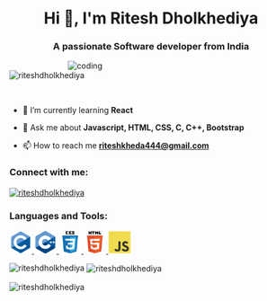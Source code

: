 
<h1 align="center">Hi 👋, I'm Ritesh Dholkhediya</h1>
<h3 align="center">A passionate Software developer from India</h3>

<img align='right' alt="coding" width='400' src="https://cdn.dribbble.com/users/1162077/screenshots/3848914/programmer.gif">

<p align="left"> <img src="https://komarev.com/ghpvc/?username=riteshdholkhediya&label=Profile%20views&color=0e75b6&style=flat" alt="riteshdholkhediya" /> </p>

<p align="left"> <a href="https://twitter.com/" target="blank"><img src="https://img.shields.io/twitter/follow/?logo=twitter&style=for-the-badge" alt="" /></a> </p>

- 🌱 I’m currently learning **React**

- 💬 Ask me about **Javascript, HTML, CSS, C, C++, Bootstrap**

- 📫 How to reach me **riteshkheda444@gmail.com**

<h3 align="left">Connect with me:</h3>
<p align="left">
<a href="https://linkedin.com/in/riteshdholkhediya" target="blank"><img align="center" src="https://raw.githubusercontent.com/rahuldkjain/github-profile-readme-generator/master/src/images/icons/Social/linked-in-alt.svg" alt="riteshdholkhediya" height="30" width="40" /></a>
</p>

<h3 align="left">Languages and Tools:</h3>
<p align="left"> <a href="https://www.cprogramming.com/" target="_blank" rel="noreferrer"> <img src="https://raw.githubusercontent.com/devicons/devicon/master/icons/c/c-original.svg" alt="c" width="40" height="40"/> </a> <a href="https://www.w3schools.com/cpp/" target="_blank" rel="noreferrer"> <img src="https://raw.githubusercontent.com/devicons/devicon/master/icons/cplusplus/cplusplus-original.svg" alt="cplusplus" width="40" height="40"/> </a> <a href="https://www.w3schools.com/css/" target="_blank" rel="noreferrer"> <img src="https://raw.githubusercontent.com/devicons/devicon/master/icons/css3/css3-original-wordmark.svg" alt="css3" width="40" height="40"/> </a> <a href="https://www.w3.org/html/" target="_blank" rel="noreferrer"> <img src="https://raw.githubusercontent.com/devicons/devicon/master/icons/html5/html5-original-wordmark.svg" alt="html5" width="40" height="40"/> </a> <a href="https://developer.mozilla.org/en-US/docs/Web/JavaScript" target="_blank" rel="noreferrer"> <img src="https://raw.githubusercontent.com/devicons/devicon/master/icons/javascript/javascript-original.svg" alt="javascript" width="40" height="40"/> </a> </p>

<p><img align="left" src="https://github-readme-stats.vercel.app/api/top-langs?username=riteshdholkhediya&show_icons=true&locale=en&layout=compact" alt="riteshdholkhediya" /></p>

<p>&nbsp;<img align="center" src="https://github-readme-stats.vercel.app/api?username=riteshdholkhediya&show_icons=true&locale=en" alt="riteshdholkhediya" /></p>

<p><img align="center" src="https://github-readme-streak-stats.herokuapp.com/?user=riteshdholkhediya&" alt="riteshdholkhediya" /></p>
